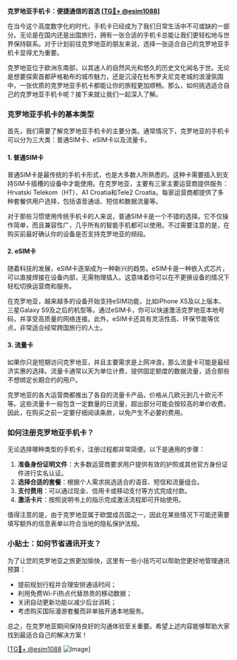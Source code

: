 **克罗地亚手机卡：便捷通信的首选 [[TG💪+ @esim1088](https://t.me/s/esim1088)]**

在当今这个高度数字化的时代，手机卡已经成为了我们日常生活中不可或缺的一部分。无论是在国内还是出国旅行，拥有一张合适的手机卡总能让我们更轻松地与世界保持联系。对于计划前往克罗地亚的朋友来说，选择一张适合自己的克罗地亚手机卡显得尤为重要。

克罗地亚位于欧洲东南部，以其迷人的自然风光和悠久的历史文化闻名于世。无论是想要探索首都萨格勒布的城市魅力，还是沉浸在杜布罗夫尼克老城的浪漫氛围中，一张优质的克罗地亚手机卡都能让你的旅程更加顺畅。那么，如何挑选适合自己的克罗地亚手机卡呢？接下来就让我们一起深入了解。

### 克罗地亚手机卡的基本类型

首先，我们需要了解克罗地亚手机卡的主要分类。通常情况下，克罗地亚的手机卡可以分为三大类：普通SIM卡、eSIM卡以及流量卡。

#### 1. 普通SIM卡
普通SIM卡是最传统的手机卡形式，也是大多数人所熟悉的。这种卡需要插入到支持SIM卡插槽的设备中才能使用。在克罗地亚，主要有三家主要运营商提供服务：Hrvatski Telekom（HT）、A1 Croatia和Tele2 Croatia。每家运营商都提供了多种套餐供用户选择，包括语音通话、短信和数据流量等。

对于那些习惯使用传统手机卡的人来说，普通SIM卡是一个不错的选择。它不仅操作简单，而且兼容性广，几乎所有的智能手机都可以使用。不过需要注意的是，在购买前最好确认你的设备是否支持克罗地亚的频段。

#### 2. eSIM卡
随着科技的发展，eSIM卡逐渐成为一种新兴的趋势。eSIM卡是一种嵌入式芯片，可以直接焊接在设备内部，无需物理插入。这意味着你可以在不更换设备的情况下轻松切换运营商和服务。

在克罗地亚，越来越多的设备开始支持eSIM功能，比如iPhone XS及以上版本、三星Galaxy S9及之后的机型等。通过eSIM卡，你可以快速激活克罗地亚本地号码，并享受高质量的网络连接。此外，eSIM卡还具有灵活性高、环保节能等优点，非常适合经常跨国旅行的人士。

#### 3. 流量卡
如果你只是短期访问克罗地亚，并且主要需求是上网冲浪，那么流量卡可能是最经济实惠的选择。流量卡通常以天为单位计费，提供固定额度的数据流量，适合那些不想绑定长期合约的用户。

克罗地亚的各大运营商都推出了各自的流量卡产品，价格从几欧元到几十欧元不等。这些流量卡一般包含一定数量的日流量，超出部分可能会按较高的单价收费。因此，在购买之前一定要仔细阅读条款，以免产生不必要的费用。

### 如何注册克罗地亚手机卡？

无论选择哪种类型的手机卡，注册过程都非常简便。以下是通用的步骤：

1. **准备身份证明文件**：大多数运营商要求用户提供有效的护照或其他官方身份证件进行实名认证。
2. **选择合适的套餐**：根据个人需求挑选适合的语音、短信和流量组合。
3. **支付费用**：可以通过现金、信用卡或移动支付等方式完成付款。
4. **激活卡片**：按照说明书上的指示完成激活流程即可开始使用。

值得注意的是，由于克罗地亚属于欧盟成员国之一，因此在某些情况下可能还需要填写额外的信息表单以符合当地的隐私保护法规。

### 小贴士：如何节省通讯开支？

为了让您的克罗地亚之旅更加愉快，这里有一些小技巧可以帮助您更好地管理通讯预算：

- 提前规划行程并合理安排通话时间；
- 利用免费Wi-Fi热点代替昂贵的移动数据；
- 关闭自动更新功能以减少后台消耗；
- 考虑购买国际漫游套餐而非单独开通本地服务。

总之，在克罗地亚期间保持良好的沟通体验至关重要。希望上述内容能够帮助大家找到最适合自己的解决方案！

[[TG💪+ @esim1088](https://t.me/s/esim1088) ![Image](https://i.postimg.cc/4NQfJmqS/Snipaste-2025-05-13-00-14-12.png)]